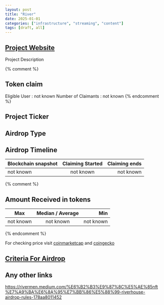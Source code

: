 ```yaml
---
layout: post
title: "River"
date: 2025-01-01
categories: ["infrastructure", "streaming", "content"]
tags: [draft, all]
---
```


## [Project Website](link)

Project Description

{% comment %}

## Token claim

Eligible User : not known
Number of Claimants : not known
{% endcomment %}

## Project Ticker

## Airdrop Type

## Airdrop Timeline

| Blockchain snapshot | Claiming Started | Claiming ends |
| ------------------- | :--------------: | ------------: |
| not known           |    not known     |     not known |

{% comment %}

## Amount Received in tokens

| Max       | Median / Average |       Min |
| --------- | :--------------: | --------: |
| not known |    not known     | not known |

{% endcomment %}

For checking price visit [coinmarketcap](https://coinmarketcap.com/currencies/) and [coingecko](https://www.coingecko.com/en/coins/)

## [Criteria For Airdrop](link)

## Any other links
https://rivermen.medium.com/%E6%B2%B3%E9%87%8C%E5%AE%85nft%E7%A9%BA%E6%8A%95%E7%BB%86%E5%88%99-riverhouse-airdrop-rules-178aa8011452